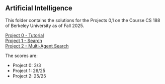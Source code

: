 ## Artificial Intelligence

This folder contains the solutions for the Projects 0,1 on the Course CS 188 of Berkeley University as of Fall 2025.

[Project 0 - Tutorial](https://inst.eecs.berkeley.edu/~cs188/fa25/projects/proj0/)<br>
[Project 1 - Search](https://inst.eecs.berkeley.edu/~cs188/fa25/projects/proj1/)<br>
[Project 2 - Multi-Agent Search](https://inst.eecs.berkeley.edu/~cs188/fa25/projects/proj2/)<br>
<!--[Project 3 - Logic and Classical Planning](https://inst.eecs.berkeley.edu/~cs188/sp24/projects/proj3/)<br>
[Project 4 - Ghostbusters](https://inst.eecs.berkeley.edu/~cs188/sp24/projects/proj4/)<br>
[Project 5 - Machine Learning](https://inst.eecs.berkeley.edu/~cs188/sp24/projects/proj5/)<br>
[Project 6 - Reinforcement Learning](https://inst.eecs.berkeley.edu/~cs188/sp24/projects/proj6/) -->

The scores are:
- Project 0: 3/3
- Project 1: 26/25
- Project 2: 25/25
<!-- - Project 3: 25/25
- Project 4: 20/20
- Project 5: 25/25
- Project 6: 21/25 -->
